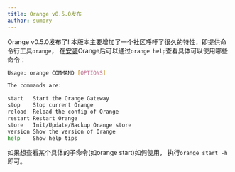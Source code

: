 ```yaml
---
title: Orange v0.5.0发布
author: sumory
---
```


Orange v0.5.0发布了! 本版本主要增加了一个社区呼吁了很久的特性，即提供命令行工具`orange`， 
在[安装](/install)Orange后可以通过`orange help`查看具体可以使用哪些命令：


```bash
Usage: orange COMMAND [OPTIONS]

The commands are:

start   Start the Orange Gateway
stop    Stop current Orange
reload  Reload the config of Orange
restart Restart Orange
store   Init/Update/Backup Orange store
version Show the version of Orange
help    Show help tips
```

如果想查看某个具体的子命令(如orange start)如何使用， 执行`orange start -h`即可。
